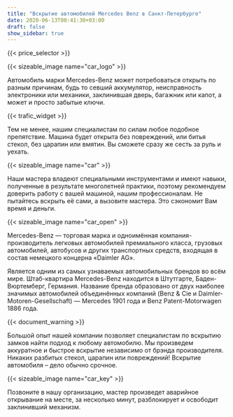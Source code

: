 ```yaml
---
title: "Вскрытие автомобилей Mercedes Benz в Санкт-Петербурге"
date: 2020-06-13T00:41:30+03:00
draft: false
show_sidebar: true
---
```


{{< price_selector >}}

{{< sizeable_image name="car_logo" >}}

Автомобиль марки Mercedes-Benz может потребоваться открыть по разным причинам, будь то севший аккумулятор, неисправность электроники или механики, заклинившая дверь, багажник или капот, а может и просто забытые ключи. 

{{< trafic_widget >}}

Тем не менее, нашим специалистам по силам любое подобное препятствие. Машина будет открыта без повреждений, или битья стекол, без царапин или вмятин. Вы сможете сразу же сесть за руль и уехать.

{{< sizeable_image name="car" >}}

Наши мастера владеют специальными инструментами и имеют навыки, полученные в результате многолетней практики, поэтому рекомендуем доверить работу с вашей машиной, нашим профессионалам. Не пытайтесь вскрыть её сами, а вызовите мастера. Это сэкономит Вам время и деньги.

{{< sizeable_image name="car_open" >}}

Mercedes-Benz — торговая марка и одноимённая компания-производитель легковых автомобилей премиального класса, грузовых автомобилей, автобусов и других транспортных средств, входящая в состав немецкого концерна «Daimler AG». 

Является одним из самых узнаваемых автомобильных брендов во всём мире. Штаб-квартира Mercedes-Benz находится в Штутгарте, Баден-Вюртемберг, Германия. Название бренда образовано от двух наиболее значимых автомобилей объединённых компаний (Benz & Cie и Daimler-Motoren-Gesellschaft) — Mercedes 1901 года и Benz Patent-Motorwagen 1886 года. 

{{< document_warning >}}

Большой опыт нашей компании позволяет специалистам по вскрытию замков найти подход к любому автомобилю. Мы произведем аккуратное и быстрое вскрытие независимо от брэнда производителя. Никаких разбитых стекол, царапин или повреждений! Вскрытие автомобиля – дело обычно срочное. 

{{< sizeable_image name="car_key" >}}

Позвоните в нашу организацию, мастер произведет аварийное открывание на месте, за несколько минут, разблокирует и освободит заклинивший механизм.